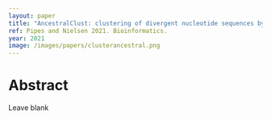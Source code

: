 ```yaml
---
layout: paper
title: "AncestralClust: clustering of divergent nucleotide sequences by ancestral sequence reconstruction using phylogenetic trees"
ref: Pipes and Nielsen 2021. Bioinformatics.
year: 2021
image: /images/papers/clusterancestral.png
---
```


# Abstract

Leave blank
